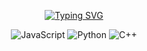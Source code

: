 <p align="center">
  <a href="https://git.io/typing-svg">
    <img src="https://readme-typing-svg.herokuapp.com/?size=30&lines=Hello,+I+am+Achintya!" alt="Typing SVG" />
  </a>
</p>

<p align="center">
  <img src="https://img.shields.io/badge/Code-JavaScript-informational?style=flat&logo=javascript&color=yellow" alt="JavaScript" />
  <img src="https://img.shields.io/badge/Code-Python-informational?style=flat&logo=python&color=blue" alt="Python" />
  <img src="https://img.shields.io/badge/Code-C++-informational?style=flat&logo=c%2B%2B&color=00599C" alt="C++" />
</p>
